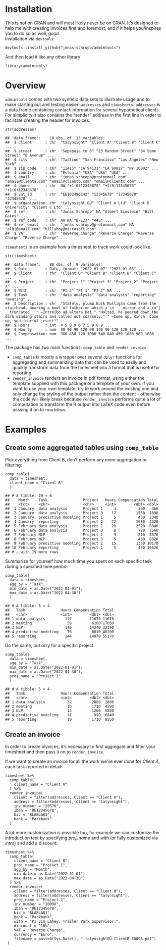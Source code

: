 # Installation

This is not on CRAN and will most likely never be on CRAN. It’s designed
to help me with creating invoices first and foremost, and if it helps
you/inspires you to do so as well, good.  
Installation via `devtools`:

    devtools::install_github("jonas-schropp/admintools")

And then load it like any other library

    library(admintools)

# Overview

`admintools` comes with two syntetic data sets to illustrate usage and
to make starting out and testing easier: `addresses` and `timesheets`.
`addresses` is a data.frame containing contact information for several
hypothetical clients. For simplicity it also contains the “sender”
address in the first line in order to facilitate creating the header for
invoices.

    str(addresses)

    ## 'data.frame':    10 obs. of  13 variables:
    ##  $ Client      : chr  "talynsight" "Client A" "Client B" "Client C" ...
    ##  $ street      : chr  "Sepapaja tn 6" "23 Random Street" "84 Some Street" "8 Avenue" ...
    ##  $ city        : chr  "Tallinn" "San Francisco" "Los Angeles" "New York" ...
    ##  $ zip_code    : chr  "11415" "CA 94131" "CA 90027" "NY 10002" ...
    ##  $ country     : chr  "Estonia" "USA" "USA" "USA" ...
    ##  $ email       : chr  "jonas.schropp@protonmail.com" "email@clienta.com" "email@clientb.com" "email@clientc.com" ...
    ##  $ phone       : chr  NA "+1(0)12345678" "+1(0)12345678" "+1(0)12345678" ...
    ##  $ vat_id      : chr  "EE102496143" "12345678" "12345678" "12345678" ...
    ##  $ organization: chr  "talynsight OÜ" "Client A Ltd" "Client B University" "Client C Ltd" ...
    ##  $ ref         : chr  "Jonas Schropp" NA "Albert Einstein" "Bill Gates" ...
    ##  $ ref_code    : chr  NA NA "B-123" "44E" ...
    ##  $ ref_email   : chr  "jonas.schropp@protonmail.com" NA "albi@email.com" "billyboy@microsoft.com" ...
    ##  $ VAT         : chr  "Reverse Charge" "Reverse Charge" "Reverse Charge" "Reverse Charge" ...

`timesheets` is an example how a timesheet to track work could look
like.

    str(timesheet)

    ## 'data.frame':    80 obs. of  9 variables:
    ##  $ Date        : Date, format: "2022-01-07" "2022-01-08" ...
    ##  $ Client      : chr  "Client B" "Client B" "Client B" "Client C" ...
    ##  $ Project     : chr  "Project 1" "Project 3" "Project 2" "Project X" ...
    ##  $ With        : chr  "PI 2" "PI 1" "PI 2" NA ...
    ##  $ Task        : chr  "data analysis" "data analysis" "reporting" "meeting" ...
    ##  $ Description : chr  "Stately, plump Buck Mulligan came from the stairhead, bearing a bowl of lather on which a \n    mirror and a ra"| __truncated__ " —Introibo ad altare Dei." "Halted, he peered down the dark winding stairs and called out coarsely:" " —Come up, Kinch! Come up, you fearful jesuit!" ...
    ##  $ Hours       : int  4 5 8 9 6 7 5 9 8 9 ...
    ##  $ Hourly      : num  90 90 90 120 90 120 90 120 120 120 ...
    ##  $ Compensation: num  360 450 720 1080 540 840 450 1080 960 1080 ...

The package has two main functions: `comp_table` and `render_invoice`.

-   `comp_table` is mostly a wrapper over several `dplyr` functions for
    aggregating and summarizing data that can be used to easily and
    quickly transform data from the timesheet into a format that is
    useful for reporting.
-   `render_invoice` renders an invoice in pdf format, using either the
    template supplied with this package or a template of your own. If
    you want to use your own template, try to work around the existing
    one and only change the styling of the output rather than the
    content - otherwise the code will likely break because
    `render_invoice` performs quite a lot of computation to transform
    the R output into LaTeX code even before passing it on to
    `rmarkdown`.

# Examples

## Create some aggregated tables using `comp_table`

Pick everything from Client B, don’t perform any more aggregation or
filtering:

    comp_table(
      data = timesheet,
      client_name = "Client B"
      )

    ## # A tibble: 29 × 6
    ##    Month    Task                Project   Hours Compensation Total
    ##    <fct>    <chr>               <chr>     <int>        <dbl> <dbl>
    ##  1 January  data analysis       Project 1     4          360   360
    ##  2 January  data analysis       Project 3    17         1530  1890
    ##  3 January  predictive modeling Project 1     5          450  2340
    ##  4 January  reporting           Project 2    22         1980  4320
    ##  5 February data analysis       Project 1    28         2520  6840
    ##  6 February data analysis       Project 3     8          720  7560
    ##  7 February NLP                 Project 2     9          810  8370
    ##  8 February NLP                 Project 3     5          450  8820
    ##  9 February predictive modeling Project 2    15         1350 10170
    ## 10 February reporting           Project 1     5          450 10620
    ## # … with 19 more rows

Summarize for yourself how much time you spent on each specific task
during a specified time period:

    comp_table(
      data = timesheet,
      agg_by = "Task",
      min_date = as.Date("2022-01-01"),
      max_date = as.Date("2022-04-30")
      )

    ## # A tibble: 5 × 4
    ##   Task                Hours Compensation Total
    ##   <chr>               <int>        <dbl> <dbl>
    ## 1 data analysis         117        11670 11670
    ## 2 meeting                59         6180 17850
    ## 3 NLP                   140        14340 32190
    ## 4 predictive modeling    76         8010 40200
    ## 5 reporting             144        14970 55170

Do the same, but only for a specific project:

    comp_table(
      data = timesheet,
      agg_by = "Task",
      min_date = as.Date("2022-01-01"),
      max_date = as.Date("2022-04-30"),
      proj_name = "Project 1"
      )

    ## # A tibble: 5 × 4
    ##   Task                Hours Compensation Total
    ##   <chr>               <int>        <dbl> <dbl>
    ## 1 data analysis          32         2880  2880
    ## 2 meeting                19         1710  4590
    ## 3 NLP                    14         1260  5850
    ## 4 predictive modeling    11          990  6840
    ## 5 reporting              19         1710  8550

## Create an invoice

In order to create invoices, it’s necessary to first aggregate and
filter your timesheet and then pass it on to `render_invoice`.

If we want to create an invoice for all the work we’ve ever done for
*Client A*, each task reported in detail:

    timesheet %>%
      comp_table(
        client_name = "Client A"
      ) %>%
      render_invoice(
        client = filter(addresses, Client == "Client A"),
        address = filter(addresses, Client == "talynsight"),
        inv_number = "20570",
        iban = "DE12345678",
        bic = "BLABLA01",
        bank = "Parkbank"
      )

A lot more customization is possible too, for example we can customize
the introduction text by specifying *proj\_name* and *with* (or fully
customized via *intro*) and add a discount:

    timesheet %>%
      comp_table(
        client_name = "Client B",
        proj_name = "Project 1",
        agg_by = "Month",
        min_date = as.Date("2022-01-01"),
        max_date = as.Date("2022-04-30")
      ) %>%
      render_invoice(
        client = filter(addresses, Client == "Client B"),
        address = filter(addresses, Client == "talynsight"),
        proj_name = "Project 1",
        inv_number = "10098",
        iban = "DE12345678",
        bic = "BLABLA01",
        bank = "Parkbank",
        with = "PI Jim Lahey, Trailer Park Supervisor,",
        discount = "10%",
        VAT = "Reverse Charge",
        currency = "Euro",
        filename = paste0(Sys.Date(), "-talynsightOÜ-ClientB-10098.pdf")
     )
